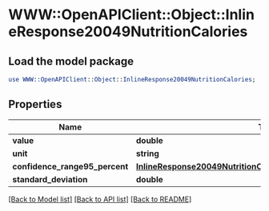 # WWW::OpenAPIClient::Object::InlineResponse20049NutritionCalories

## Load the model package
```perl
use WWW::OpenAPIClient::Object::InlineResponse20049NutritionCalories;
```

## Properties
Name | Type | Description | Notes
------------ | ------------- | ------------- | -------------
**value** | **double** |  | 
**unit** | **string** |  | 
**confidence_range95_percent** | [**InlineResponse20049NutritionCaloriesConfidenceRange95Percent**](InlineResponse20049NutritionCaloriesConfidenceRange95Percent.md) |  | 
**standard_deviation** | **double** |  | 

[[Back to Model list]](../README.md#documentation-for-models) [[Back to API list]](../README.md#documentation-for-api-endpoints) [[Back to README]](../README.md)


